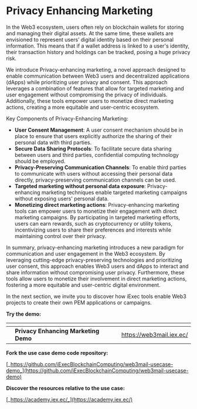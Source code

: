 # Privacy Enhancing Marketing

In the Web3 ecosystem, users often rely on blockchain wallets for storing and
managing their digital assets. At the same time, these wallets are envisioned to
represent users’ digital identity based on their personal information. This
means that if a wallet address is linked to a user's identity, their transaction
history and holdings can be tracked, posing a huge privacy risk.

We introduce Privacy-enhancing marketing, a novel approach designed to enable
communication between Web3 users and decentralized applications (dApps) while
prioritizing user privacy and consent. This approach leverages a combination of
features that allow for targeted marketing and user engagement without
compromising the privacy of individuals. Additionally, these tools empower users
to monetize direct marketing actions, creating a more equitable and user-centric
ecosystem.

Key Components of Privacy-Enhancing Marketing:

- **User Consent Management**: A user consent mechanism should be in place to
  ensure that users explicitly authorize the sharing of their personal data with
  third parties.
- **Secure Data Sharing Protocols**: To facilitate secure data sharing between
  users and third parties, confidential computing technology should be
  employed.&#x20;
- **Privacy-Preserving Communication Channels**: To enable third parties to
  communicate with users without accessing their personal data directly,
  privacy-preserving communication channels can be used.
- **Targeted marketing without personal data exposure**: Privacy-enhancing
  marketing techniques enable targeted marketing campaigns without exposing
  users' personal data.&#x20;
- **Monetizing direct marketing actions**: Privacy-enhancing marketing tools can
  empower users to monetize their engagement with direct marketing campaigns. By
  participating in targeted marketing efforts, users can earn rewards, such as
  cryptocurrency or utility tokens, incentivizing users to share their
  preferences and interests while maintaining control over their privacy.

In summary, privacy-enhancing marketing introduces a new paradigm for
communication and user engagement in the Web3 ecosystem. By leveraging
cutting-edge privacy-preserving technologies and prioritizing user consent, this
approach enables Web3 users and dApps to interact and share information without
compromising user privacy. Furthermore, these tools allow users to monetize
their involvement in direct marketing actions, fostering a more equitable and
user-centric digital environment.

In the next section, we invite you to discover how iExec tools enable Web3
projects to create their own PEM applications or campaigns.

**Try the demo:**

<table data-card-size="large" data-view="cards"><thead><tr><th></th><th></th><th></th><th data-hidden data-card-target data-type="content-ref"></th></tr></thead><tbody><tr><td></td><td><strong>Privacy Enhancing Marketing Demo</strong></td><td></td><td><a href="https://web3mail.iex.ec/">https://web3mail.iex.ec/</a></td></tr></tbody></table>

**Fork the use case demo code repository:**

[_https://github.com/iExecBlockchainComputing/web3mail-usecase-demo_](https://github.com/iExecBlockchainComputing/web3mail-usecase-demo)

**Discover the resources relative to the use case:**

[_https://academy.iex.ec/_](https://academy.iex.ec/)
